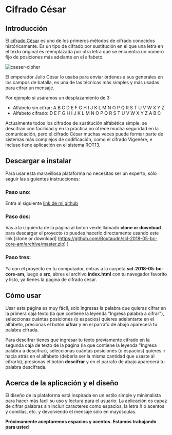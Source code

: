 # Cifrado César

## Introducción

El [cifrado César](https://en.wikipedia.org/wiki/Caesar_cipher) es uno de los
primeros métodos de cifrado conocidos históricamente. Es un tipo de cifrado por
sustitución en el que una letra en el texto original es reemplazada por otra
letra que se encuentra un número fijo de posiciones más adelante en el alfabeto.

![caeser-cipher](https://upload.wikimedia.org/wikipedia/commons/thumb/2/2b/Caesar3.svg/2000px-Caesar3.svg.png)

El emperador Julio César lo usaba para enviar órdenes a sus generales en los
campos de batalla, es una de las técnicas más simples y más usadas para cifrar
un mensaje.

Por ejemplo si usáramos un desplazamiento de 3:

* Alfabeto sin cifrar: A B C D E F G H I J K L M N O P Q R S T U V W X Y Z
* Alfabeto cifrado: D E F G H I J K L M N O P Q R S T U V W X Y Z A B C

Actualmente todos los cifrados de sustitución alfabética simple, se descifran
con facilidad y en la práctica no ofrece mucha seguridad en la comunicación,
pero el cifrado César muchas veces puede formar parte de sistemas más complejos
de codificación, como el cifrado Vigenère, e incluso tiene aplicación en el
sistema ROT13.

## Descargar e instalar

Para usar esta maravillosa plataforma no necesitas ser un experto, sólo seguir las siguientes instrucciones:

### Paso uno:
Entra al siguiente [link de mi github](https://github.com/Boutaud/scl-2018-05-bc-core-am) 

### Paso dos:
Vas a la izquierda de la página al boton verde llamado **clone or download** para descargar el proyecto (o puedes hacerlo directamente usando este link [clone or download] (https://github.com/Boutaudn/scl-2018-05-bc-core-am/archive/master.zip) ) 

### Paso tres:
Ya con el proyecto en tu computador, entras a la carpeta **scl-2018-05-bc-core-am**, luego a **src**, abres el archivo **index.html** con tu navegador favorito y listo, ya tienes la pagina de cifrado cesar.


## Cómo usar

Usar esta página es muy fácil, solo ingresas la palabra que quieras cifrar en la primera caja texto (la que contiene la leyenda "Ingresa palabra a cifrar"), seleccionas cuántas posiciones (o espacios) quieres adelantarte en el alfabeto, presionas el botón **cifrar** y en el parrafo de abajo aparecerá tu palabra cifrada.

Para descifrar tienes que ingresar tu texto previamente cifrado en la segunda caja de texto de la pagina (la que contiene la leyenda "Ingresa palabra a descifrar), seleccionas cuántas posiciones (o espacios) quieres ir hacia atrás en el alfabeto (debería ser la misma cantidad que usaste al cifrarlo), presionas el botón **descifrar** y en el parrafo de abajo aparecerá tu palabra descifrada.

## Acerca de la aplicación y el diseño

El diseño de la plataforma está inspirada en un estilo simple y minimalista para hacer más facil su uso y lectura para el usuario.
La aplicación es capaz de cifrar palabras sin incluir caracteres como espacios, la letra ñ o acentos y comillas, etc. y devolviendo el mensaje sólo en mayúsculas.

**Próximamente aceptaremos espacios y acentos. Estamos trabajando para usted**